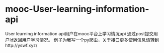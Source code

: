 # mooc-User-learning-information-api
User learning information api用户在mooc平台上学习情况api
通过post提交用户Id返回用户学习情况。
例子为我写一个py爬虫，关于接口更多使用信息请转到http://yswf.xyz/

